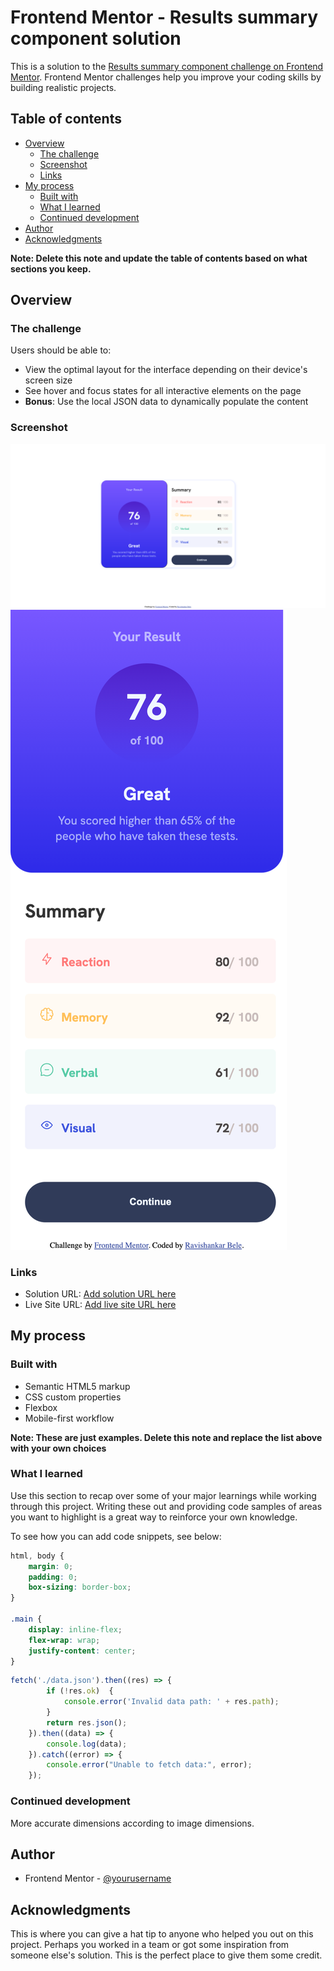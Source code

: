 # Frontend Mentor - Results summary component solution

This is a solution to the [Results summary component challenge on Frontend Mentor](https://www.frontendmentor.io/challenges/results-summary-component-CE_K6s0maV). Frontend Mentor challenges help you improve your coding skills by building realistic projects. 

## Table of contents

- [Overview](#overview)
  - [The challenge](#the-challenge)
  - [Screenshot](#screenshot)
  - [Links](#links)
- [My process](#my-process)
  - [Built with](#built-with)
  - [What I learned](#what-i-learned)
  - [Continued development](#continued-development)
- [Author](#author)
- [Acknowledgments](#acknowledgments)

**Note: Delete this note and update the table of contents based on what sections you keep.**

## Overview

### The challenge

Users should be able to:

- View the optimal layout for the interface depending on their device's screen size
- See hover and focus states for all interactive elements on the page
- **Bonus**: Use the local JSON data to dynamically populate the content

### Screenshot

![alt text](image-2.png)
![alt text](image-3.png)


### Links

- Solution URL: [Add solution URL here](https://github.com/RaviBele/FrontEnd-ResultSummary)
- Live Site URL: [Add live site URL here](https://zesty-moxie-4c82e9.netlify.app/)

## My process

### Built with

- Semantic HTML5 markup
- CSS custom properties
- Flexbox
- Mobile-first workflow


**Note: These are just examples. Delete this note and replace the list above with your own choices**

### What I learned

Use this section to recap over some of your major learnings while working through this project. Writing these out and providing code samples of areas you want to highlight is a great way to reinforce your own knowledge.

To see how you can add code snippets, see below:

```css
html, body {
    margin: 0;
    padding: 0;
    box-sizing: border-box;
}

.main {
    display: inline-flex;
    flex-wrap: wrap;
    justify-content: center;
}

```
```js
fetch('./data.json').then((res) => {
        if (!res.ok)  {
            console.error('Invalid data path: ' + res.path);
        }
        return res.json();
    }).then((data) => {
        console.log(data);
    }).catch((error) => {
        console.error("Unable to fetch data:", error);
    });
```

### Continued development

More accurate dimensions according to image dimensions.


## Author

- Frontend Mentor - [@yourusername](https://www.frontendmentor.io/profile/RaviBele)


## Acknowledgments

This is where you can give a hat tip to anyone who helped you out on this project. Perhaps you worked in a team or got some inspiration from someone else's solution. This is the perfect place to give them some credit.
